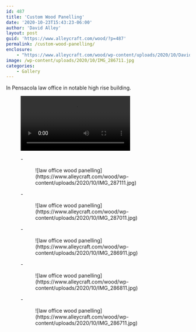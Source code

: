 ```yaml
---
id: 487
title: 'Custom Wood Panelling'
date: '2020-10-23T15:43:23-06:00'
author: 'David Alley'
layout: post
guid: 'https://www.alleycraft.com/wood/?p=487'
permalink: /custom-wood-panelling/
enclosure:
    - "https://www.alleycraft.com/wood/wp-content/uploads/2020/10/David-Alley-Law-Office.mp4\n15455871\nvideo/mp4\n"
image: /wp-content/uploads/2020/10/IMG_286711.jpg
categories:
    - Gallery
---
```


In Pensacola law office in notable high rise building.

<figure class="wp-block-video"><video controls="" src="https://www.alleycraft.com/wood/wp-content/uploads/2020/10/David-Alley-Law-Office.mp4"></video></figure><figure class="wp-block-gallery columns-3 is-cropped">- <figure>![law office wood panelling](https://www.alleycraft.com/wood/wp-content/uploads/2020/10/IMG_287111.jpg)</figure>
- <figure>![law office wood panelling](https://www.alleycraft.com/wood/wp-content/uploads/2020/10/IMG_287011.jpg)</figure>
- <figure>![law office wood panelling](https://www.alleycraft.com/wood/wp-content/uploads/2020/10/IMG_286911.jpg)</figure>
- <figure>![law office wood panelling](https://www.alleycraft.com/wood/wp-content/uploads/2020/10/IMG_286811.jpg)</figure>
- <figure>![law office wood panelling](https://www.alleycraft.com/wood/wp-content/uploads/2020/10/IMG_286711.jpg)</figure>

</figure>